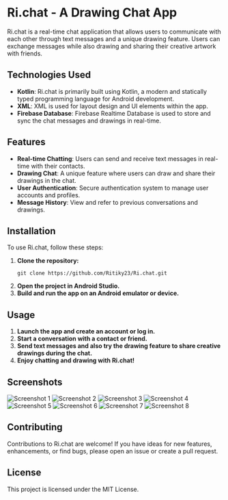 <h1>Ri.chat - A Drawing Chat App</h1>

<p>Ri.chat is a real-time chat application that allows users to communicate with each other through text messages and a unique drawing feature. Users can exchange messages while also drawing and sharing their creative artwork with friends.</p>

<h2>Technologies Used</h2>

<ul>
  <li><strong>Kotlin</strong>: Ri.chat is primarily built using Kotlin, a modern and statically typed programming language for Android development.</li>
  <li><strong>XML</strong>: XML is used for layout design and UI elements within the app.</li>
  <li><strong>Firebase Database</strong>: Firebase Realtime Database is used to store and sync the chat messages and drawings in real-time.</li>
</ul>

<h2>Features</h2>

<ul>
  <li><strong>Real-time Chatting</strong>: Users can send and receive text messages in real-time with their contacts.</li>
  <li><strong>Drawing Chat</strong>: A unique feature where users can draw and share their drawings in the chat.</li>
  <li><strong>User Authentication</strong>: Secure authentication system to manage user accounts and profiles.</li>
  <li><strong>Message History</strong>: View and refer to previous conversations and drawings.</li>
</ul>

<h2>Installation</h2>

<p>To use Ri.chat, follow these steps:</p>

<ol>
  <li><strong>Clone the repository:</strong>
    <pre><code>git clone https://github.com/Ritiky23/Ri.chat.git</code></pre>
  </li>
  <li><strong>Open the project in Android Studio.</strong></li>
  <li><strong>Build and run the app on an Android emulator or device.</strong></li>
</ol>

<h2>Usage</h2>

<ol>
  <li><strong>Launch the app and create an account or log in.</strong></li>
  <li><strong>Start a conversation with a contact or friend.</strong></li>
  <li><strong>Send text messages and also try the drawing feature to share creative drawings during the chat.</strong></li>
  <li><strong>Enjoy chatting and drawing with Ri.chat!</strong></li>
</ol>

<h2>Screenshots</h2>

![Screenshot 1](Screenshot/screenshot1.jpg)
![Screenshot 2](Screenshot/screenshot2.jpg)
![Screenshot 3](Screenshot/screenshot3.jpg)
![Screenshot 4](Screenshot/screenshot4.jpg)
![Screenshot 5](Screenshot/screenshot5.jpg)
![Screenshot 6](Screenshot/screenshot6.jpg)
![Screenshot 7](Screenshot/screenshot7.jpg)
![Screenshot 8](Screenshot/screenshot8.jpg)

<h2>Contributing</h2>

<p>Contributions to Ri.chat are welcome! If you have ideas for new features, enhancements, or find bugs, please open an issue or create a pull request.</p>

<h2>License</h2>

<p>This project is licensed under the MIT License.</p>

